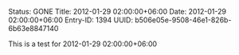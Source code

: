 Status: GONE
Title: 2012-01-29 02:00:00+06:00
Date: 2012-01-29 02:00:00+06:00
Entry-ID: 1394
UUID: b506e05e-9508-46e1-826b-6b63e8847140

This is a test for 2012-01-29 02:00:00+06:00
